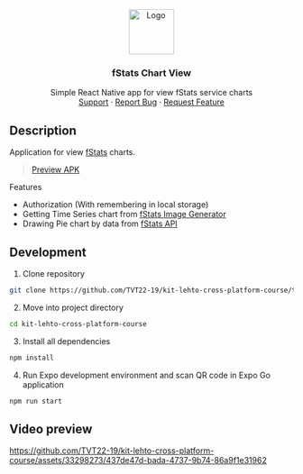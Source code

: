<div align="center">
  <a href="https://github.com/fstats/fstats">
    <img src="https://fstats.dev/icon.png" alt="Logo" width="80" height="80">
  </a>

<h3 align="center">fStats Chart View</h3>

  <p align="center">
    Simple React Native app for view fStats service charts
    <br />
    <a href="https://discord.gg/pbwnMwnUD6">Support</a>
    ·
    <a href="https://github.com/TVT22-19/kit-lehto-cross-platform-course/issues">Report Bug</a>
    ·
    <a href="https://github.com/TVT22-19/kit-lehto-cross-platform-course/issues">Request Feature</a>
  </p>
</div>

## Description

Application for view [fStats](https://fstats.dev/) charts.
> [Preview APK](./build.apk)

Features

- Authorization (With remembering in local storage)
- Getting Time Series chart from [fStats Image Generator](https://img.fstats.dev/)
- Drawing Pie chart by data from [fStats API](https://api.fstats.dev/)

## Development

1. Clone repository

```sh
git clone https://github.com/TVT22-19/kit-lehto-cross-platform-course/tree/bonus
```

2. Move into project directory

```sh
cd kit-lehto-cross-platform-course
```

3. Install all dependencies

```sh
npm install
```

4. Run Expo development environment and scan QR code in Expo Go application

```sh
npm run start
```

## Video preview


https://github.com/TVT22-19/kit-lehto-cross-platform-course/assets/33298273/437de47d-bada-4737-9b74-86a9f1e31962

